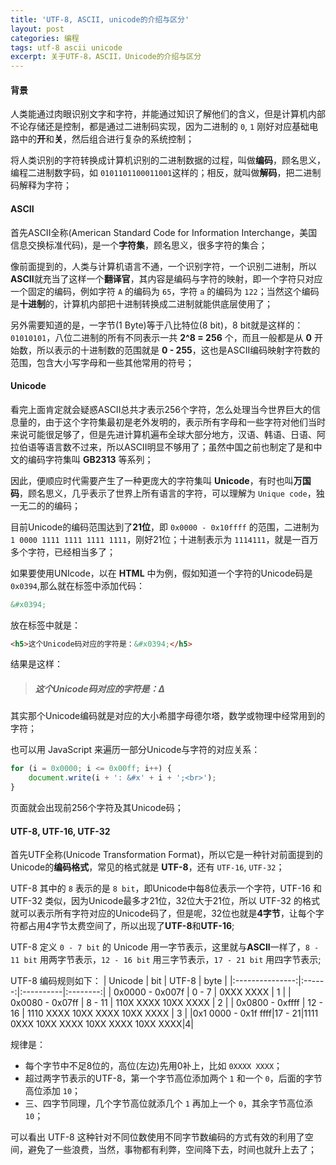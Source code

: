 ```yaml
---
title: 'UTF-8, ASCII, unicode的介绍与区分'
layout: post
categories: 编程
tags: utf-8 ascii unicode
excerpt: 关于UTF-8，ASCII，Unicode的介绍与区分
---
```

#### 背景

人类能通过肉眼识别文字和字符，并能通过知识了解他们的含义，但是计算机内部不论存储还是控制，都是通过二进制码实现，因为二进制的 `0`, `1` 刚好对应基础电路中的**开**和**关**，然后组合进行复杂的系统控制；

将人类识别的字符转换成计算机识别的二进制数据的过程，叫做**编码**，顾名思义，编程二进制数字码，如 `0101101100011001`这样的；相反，就叫做**解码**，把二进制码解释为字符；

#### ASCII

首先ASCII全称(American Standard Code for Information Interchange，美国信息交换标准代码)，是一个**字符集**，顾名思义，很多字符的集合；

像前面提到的，人类与计算机语言不通，一个识别字符，一个识别二进制，所以**ASCII**就充当了这样一个**翻译官**，其内容是编码与字符的映射，即一个字符只对应一个固定的编码，例如字符 `A` 的编码为 `65`，字符 `a` 的编码为 `122`；当然这个编码是**十进制**的，计算机内部把十进制转换成二进制就能供底层使用了；

另外需要知道的是，一字节(1 Byte)等于八比特位(8 bit)，8 bit就是这样的：`01010101`，八位二进制的所有不同表示一共 **2^8 = 256** 个，而且一般都是从 **0** 开始数，所以表示的十进制数的范围就是 **0 - 255**，这也是ASCII编码映射字符数的范围，包含大小写字母和一些其他常用的符号；

#### Unicode

看完上面肯定就会疑惑ASCII总共才表示256个字符，怎么处理当今世界巨大的信息量的，由于这个字符集最初是老外发明的，表示所有字母和一些字符对他们当时来说可能很足够了，但是先进计算机遍布全球大部分地方，汉语、韩语、日语、阿拉伯语等语言数不过来，所以ASCII明显不够用了；虽然中国之前也制定了是和中文的编码字符集叫 **GB2313** 等系列；

因此，便顺应时代需要产生了一种更庞大的字符集叫 **Unicode**，有时也叫**万国码**，顾名思义，几乎表示了世界上所有语言的字符，可以理解为 `Unique code`，独一无二的的编码；

目前Unicode的编码范围达到了**21位**，即 `0x0000 - 0x10ffff` 的范围，二进制为 `1 0000 1111 1111 1111 1111`，刚好21位；十进制表示为 `1114111`，就是一百万多个字符，已经相当多了；

如果要使用UNIcode，以在 **HTML** 中为例，假如知道一个字符的Unicode码是 `0x0394`,那么就在标签中添加代码：
```html
&#x0394;
```

放在标签中就是：
```html
<h5>这个Unicode码对应的字符是：&#x0394;</h5>
```

结果是这样：

> <h5>这个Unicode码对应的字符是：&#x0394;</h5>

其实那个Unicode编码就是对应的大小希腊字母德尔塔，数学或物理中经常用到的字符；

也可以用 JavaScript 来遍历一部分Unicode与字符的对应关系：
```js
for (i = 0x0000; i <= 0x00ff; i++) {
    document.write(i + ': &#x' + i + ';<br>');
}
```

页面就会出现前256个字符及其Unicode码；

#### UTF-8, UTF-16, UTF-32

首先UTF全称(Unicode Transformation Format)，所以它是一种针对前面提到的Unicode的**编码格式**，常见的格式就是 **UTF-8**，还有 `UTF-16`, `UTF-32`；

UTF-8 其中的 `8` 表示的是 `8 bit`，即Unicode中每8位表示一个字符，UTF-16 和 UTF-32 类似，因为Unicode最多才21位，32位大于21位，所以 UTF-32 的格式就可以表示所有字符对应的Unicode码了，但是呢，32位也就是**4字节**，让每个字符都占用4字节太费空间了，所以出现了**UTF-8**和**UTF-16**;

UTF-8 定义 `0 - 7 bit` 的 Unicode 用一字节表示，这里就与**ASCII**一样了，`8 - 11 bit` 用两字节表示，`12 - 16 bit` 用三字节表示，`17 - 21 bit` 用四字节表示; 

UTF-8 编码规则如下：
|     Unicode     |   bit  |   UTF-8   |   byte   |
|:---------------:|:------:|:----------|:--------:|
| 0x0000 - 0x007f | 0 - 7  | 0XXX XXXX |     1    |
| 0x0080 - 0x07ff | 8 - 11 | 110X XXXX 10XX XXXX |  2 |
| 0x0800 - 0xffff | 12 - 16 | 1110 XXXX 10XX XXXX 10XX XXXX |  3  |
|0x1 0000 - 0x1f ffff|17 - 21|1111 0XXX 10XX XXXX 10XX XXXX 10XX XXXX|4|

规律是：
- 每个字节中不足8位的，高位(左边)先用0补上，比如 `0XXXX XXXX`；
- 超过两字节表示的UTF-8，第一个字节高位添加两个 `1` 和一个 `0`，后面的字节高位添加 `10`；
- 三、四字节同理，几个字节高位就添几个 `1` 再加上一个 `0`，其余字节高位添 `10`；

可以看出 UTF-8 这种针对不同位数使用不同字节数编码的方式有效的利用了空间，避免了一些浪费，当然，事物都有利弊，空间降下去，时间也就升上去了；